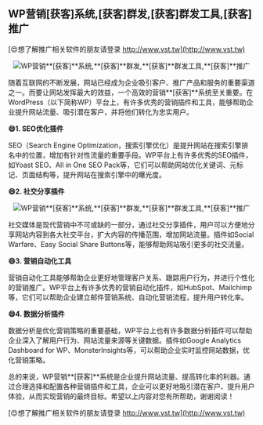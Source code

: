## **WP营销**[获客]**系统,**[获客]**群发,**[获客]**群发工具,**[获客]**推广**

[😍想了解推广相关软件的朋友请登录 http://www.vst.tw](http://www.vst.tw)

 <center><img src="https://vst.tw/MP4/tuiguang/png/4.png" alt="WP营销**[获客]**系统,**[获客]**群发,**[获客]**群发工具,**[获客]**推广"></center>

随着互联网的不断发展，网站已经成为企业吸引客户、推广产品和服务的重要渠道之一。而要让网站发挥最大的效益，一个高效的营销**[获客]**系统至关重要。在WordPress（以下简称WP）平台上，有许多优秀的营销插件和工具，能够帮助企业提升网站流量、吸引潜在客户，并将他们转化为忠实用户。

**😄1. SEO优化插件**

SEO（Search Engine Optimization，搜索引擎优化）是提升网站在搜索引擎排名中的位置，增加有针对性流量的重要手段。WP平台上有许多优秀的SEO插件，如Yoast SEO、All in One SEO Pack等，它们可以帮助网站优化关键词、元标记、页面结构等，提升网站在搜索引擎中的曝光度。

**😄2. 社交分享插件**

 <center><img src="https://vst.tw/MP4/tuiguang/png/4.png" alt="WP营销**[获客]**系统,**[获客]**群发,**[获客]**群发工具,**[获客]**推广"></center>

社交媒体是现代营销中不可或缺的一部分，通过社交分享插件，用户可以方便地分享网站内容到各大社交平台，扩大内容的传播范围，增加网站流量。插件如Social Warfare、Easy Social Share Buttons等，能够帮助网站吸引更多的社交流量。

**😄3. 营销自动化工具**

营销自动化工具能够帮助企业更好地管理客户关系、跟踪用户行为，并进行个性化的营销推广。WP平台上有许多优秀的营销自动化插件，如HubSpot、Mailchimp等，它们可以帮助企业建立邮件营销系统、自动化营销流程，提升用户转化率。

**😄4. 数据分析插件**

数据分析是优化营销策略的重要基础，WP平台上也有许多数据分析插件可以帮助企业深入了解用户行为、网站流量来源等关键数据。插件如Google Analytics Dashboard for WP、MonsterInsights等，可以帮助企业实时监控网站数据，优化营销策略。

总的来说，WP营销**[获客]**系统是企业提升网站流量、提高转化率的利器。通过合理选择和配置各种营销插件和工具，企业可以更好地吸引潜在客户、提升用户体验，从而实现营销的最终目标。希望以上内容对您有所帮助，谢谢阅读！

[😍想了解推广相关软件的朋友请登录 http://www.vst.tw](http://www.vst.tw)



